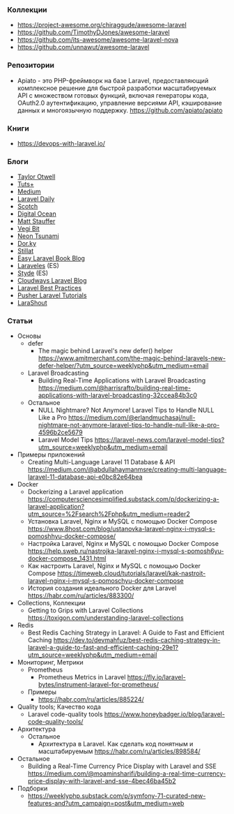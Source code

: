 ### Коллекции

- https://project-awesome.org/chiraggude/awesome-laravel
- https://github.com/TimothyDJones/awesome-laravel
- https://github.com/its-awesome/awesome-laravel-nova
- https://github.com/unnawut/awesome-laravel

### Репозитории

- Apiato - это PHP-фреймворк на базе Laravel, предоставляющий комплексное решение для быстрой разработки масштабируемых API с множеством готовых функций, включая генераторы кода, OAuth2.0 аутентификацию, управление версиями API, кэширование данных и многоязычную поддержку. https://github.com/apiato/apiato

### Книги

- https://devops-with-laravel.io/

### Блоги

- [Taylor Otwell](http://taylorotwell.com/)
- [Tuts+](https://code.tutsplus.com/categories/laravel)
- [Medium](https://medium.com/tag/laravel/latest)
- [Laravel Daily](https://laraveldaily.com/)
- [Scotch](https://scotch.io/tag/laravel)
- [Digital Ocean](https://www.digitalocean.com/community/search?q=laravel&primary_filter=newest&type=tutorials)
- [Matt Stauffer](https://mattstauffer.co/blog)
- [Vegi Bit](https://vegibit.com/tag/laravel/)
- [Neon Tsunami](https://www.neontsunami.com/tags/laravel)
- [Dor.ky](https://dor.ky/tag/laravel/)
- [Stillat](https://stillat.com/explore/categories/laravel-5)
- [Easy Laravel Book Blog](http://www.easylaravelbook.com/blog/)
- [Laraveles](http://laraveles.com/blog/) (ES)
- [Styde](https://styde.net/category/laravel-5/) (ES)
- [Cloudways Laravel Blog](http://cloudways.com/blog/laravel)
- [Laravel Best Practices](https://github.com/alexeymezenin/laravel-best-practices)
- [Pusher Laravel Tutorials](https://pusher.com/tutorials?tag=Laravel)
- [LaraShout](https://larashout.com/)

### Статьи

- Основы
    - defer
        - The magic behind Laravel's new defer() helper https://www.amitmerchant.com/the-magic-behind-laravels-new-defer-helper/?utm_source=weeklyphp&utm_medium=email
    - Laravel Broadcasting
        - Building Real-Time Applications with Laravel Broadcasting https://medium.com/@harrisrafto/building-real-time-applications-with-laravel-broadcasting-32ccea84b3c0
    - Остальное
        - NULL Nightmare? Not Anymore! Laravel Tips to Handle NULL Like a Pro https://medium.com/@erlandmuchasaj/null-nightmare-not-anymore-laravel-tips-to-handle-null-like-a-pro-4596b2ce5679
        - Laravel Model Tips https://laravel-news.com/laravel-model-tips?utm_source=weeklyphp&utm_medium=email
- Примеры приложений
    - Creating Multi-Language Laravel 11 Database & API https://medium.com/@abdullahaymanmsre/creating-multi-language-laravel-11-database-api-e0bc82e64bea
- Docker
    - Dockerizing a Laravel application https://computersciencesimplified.substack.com/p/dockerizing-a-laravel-application?utm_source=%2Fsearch%2Fphp&utm_medium=reader2
    - Установка Laravel, Nginx и MySQL с помощью Docker Compose https://www.8host.com/blog/ustanovka-laravel-nginx-i-mysql-s-pomoshhyu-docker-compose/
    - Настройка Laravel, Nginx и MySQL с помощью Docker Compose https://help.sweb.ru/nastrojka-laravel-nginx-i-mysql-s-pomosh6yu-docker-compose_1431.html
    - Как настроить Laravel, Nginx и MySQL с помощью Docker Compose https://timeweb.cloud/tutorials/laravel/kak-nastroit-laravel-nginx-i-mysql-s-pomoschyu-docker-compose
    - История создания идеального Docker для Laravel https://habr.com/ru/articles/883300/
- Collections, Коллекции
    - Getting to Grips with Laravel Collections https://toxigon.com/understanding-laravel-collections
- Redis
    - Best Redis Caching Strategy in Laravel: A Guide to Fast and Efficient Caching https://dev.to/devmahfuz/best-redis-caching-strategy-in-laravel-a-guide-to-fast-and-efficient-caching-29e1?utm_source=weeklyphp&utm_medium=email
- Мониторинг, Метрики
    - Prometheus
        - Prometheus Metrics in Laravel https://fly.io/laravel-bytes/instrument-laravel-for-prometheus/
    - Примеры
        - https://habr.com/ru/articles/885224/
- Quality tools; Качество кода
    - Laravel code-quality tools https://www.honeybadger.io/blog/laravel-code-quality-tools/
- Архитектура
    - Остальное
        - Архитектура в Laravel. Как сделать код понятным и масштабируемым https://habr.com/ru/articles/898584/
- Остальное
    - Building a Real-Time Currency Price Display with Laravel and SSE https://medium.com/@moaminsharifi/building-a-real-time-currency-price-display-with-laravel-and-sse-4bec46ba45b2
- Подборки
    - https://weeklyphp.substack.com/p/symfony-71-curated-new-features-and?utm_campaign=post&utm_medium=web
